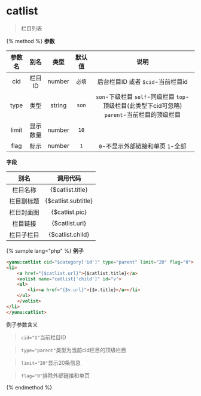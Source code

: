 # catlist

> 栏目列表

{% method %}
**参数**

|参数名|别名|类型|默认值|说明|
|:----:|:--:|:--:|:----:|:--:|
|cid|栏目ID|number|`必填`|后台栏目ID 或者 `$cid`-当前栏目id|
|type|类型|string|`son`|`son`-下级栏目 `self`-同级栏目 `top`-顶级栏目(此类型下cid可忽略) `parent`-当前栏目的顶级栏目|
|limit|显示数量|number|`10`||
|flag|标示|number|`1`|`0`-不显示外部链接和单页 `1`-全部|

**字段**

|别名|调用代码|
|:--:|:--:|
|栏目名称|{$catlist.title}|
|栏目副标题|{$catlist.subtitle}|
|栏目封面图|{$catlist.pic}|
|栏目链接|{$catlist.url}|
|栏目子栏目|{$catlist.child}|

{% sample lang="php" %}
**例子**

```html
<yunu:catlist cid="$category['id']" type="parent" limit="20" flag="0">
<li>
    <a href="{$catlist.url}">{$catlist.title}</a>
    <volist name="catlist['child']" id="v">
    <ul>
        <li><a href="{$v.url}">{$v.title}</a></li>
    </ul>
    </volist>
</li>
</yunu:catlist>
```

例子参数含义

>`cid="1"`当前栏目ID

>`type="parent"`类型为当前cid栏目的顶级栏目

>`limit="20"`显示20条信息

>`flag="0"`排除外部链接和单页

{% endmethod %}
